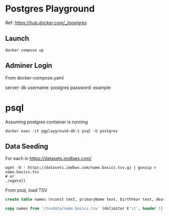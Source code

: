 Postgres Playground
===================

Ref: https://hub.docker.com/_/postgres

## Launch

```shell
docker compose up
```

## Adminer Login

From docker-compose.yaml

server: db
username: postgres
password: example

# psql

Assuming postgres container is running

```shell
docker exec -it pgplayground-db-1 psql -U postgres
```

## Data Seeding

For each in https://datasets.imdbws.com/

```shell
wget -O - https://datasets.imdbws.com/name.basics.tsv.gz | gunzip > name.basics.tsv
# or
./wgetall
```

From psql, load TSV

```sql
create table names (nconst text, primaryName text, birthYear text, deathYear text, primaryProfession text, knownForTitles text);

copy names from '/tsvdata/name.basics.tsv' (delimiter E'\t', header 1);
```
